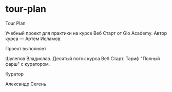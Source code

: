 # tour-plan

Tour Plan

Учебный проект для практики на курсе Веб Старт от Glo Academy. Автор курса — Артем Исламов.





Проект выполняет

Шулепов Владислав. Десятый поток курса Веб Старт. Тариф "Полный фарш" с куратором.





Куратор

Александр Сегень